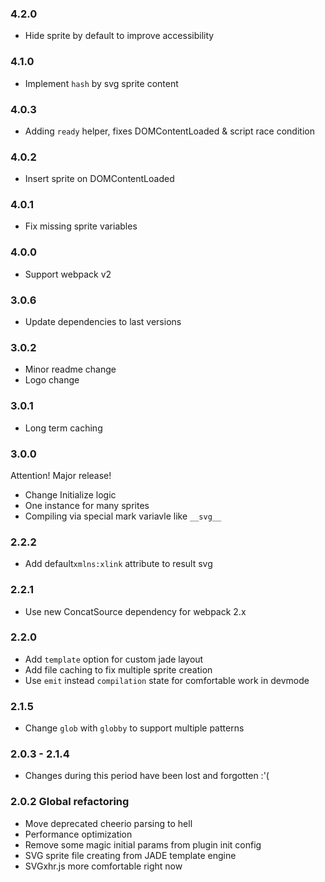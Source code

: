 ### 4.2.0

- Hide sprite by default to improve accessibility

### 4.1.0

- Implement `hash` by svg sprite content

### 4.0.3

- Adding `ready` helper, fixes DOMContentLoaded & script race condition

### 4.0.2

- Insert sprite on DOMContentLoaded

### 4.0.1

- Fix missing sprite variables

### 4.0.0

- Support webpack v2

### 3.0.6

- Update dependencies to last versions

### 3.0.2

- Minor readme change
- Logo change

### 3.0.1

- Long term caching

### 3.0.0

Attention! Major release!
- Change Initialize logic
- One instance for many sprites
- Compiling via special mark variavle like ```__svg__```

### 2.2.2

- Add default`xmlns:xlink` attribute to result svg

### 2.2.1

- Use new ConcatSource dependency for webpack 2.x

### 2.2.0

- Add `template` option for custom jade layout
- Add file caching to fix multiple sprite creation
- Use `emit` instead `compilation` state for comfortable work in devmode

### 2.1.5

- Change `glob` with `globby` to support multiple patterns

### 2.0.3 - 2.1.4

- Сhanges during this period have been lost and forgotten :'(

### 2.0.2 Global refactoring

- Move deprecated cheerio parsing to hell
- Performance optimization
- Remove some magic initial params from plugin init config
- SVG sprite file creating from JADE template engine
- SVGxhr.js more comfortable right now